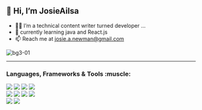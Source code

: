 👋 Hi, I’m JosieAilsa
---
- 👩‍💻 I’m a technical content writer turned developer ...
- 🌱 currently learning java and React.js
- 📫 Reach me at josie.a.newman@gmail.com

![bg3-01](https://user-images.githubusercontent.com/82321832/147692829-22ad6d4a-2ca4-4f45-8db8-1d16b5f2fc12.png)

---
<h3> Languages, Frameworks & Tools :muscle: </h3> 
<p>
 <div>
 <img src="https://img.shields.io/badge/HTML5-E34F26?style=for-the-badge&logo=html5&logoColor=white" />
 <img src="https://img.shields.io/badge/CSS3-1572B6?style=for-the-badge&logo=css3&logoColor=white" />
 <img src="https://img.shields.io/badge/JavaScript-323330?style=for-the-badge&logo=javascript&logoColor=F7DF1E" />
 <img src = "https://img.shields.io/badge/Java-ED8B00?style=for-the-badge&logo=java&logoColor=white" /> 
 </div>
 <div>
 <img src="https://img.shields.io/badge/React-20232A?style=for-the-badge&logo=react&logoColor=61DAFB" />
 <img src = "https://img.shields.io/badge/Node.js-339933?style=for-the-badge&logo=nodedotjs&logoColor=white" />
 <img src = "https://img.shields.io/badge/Spring_Boot-F2F4F9?style=for-the-badge&logo=spring-boot" />
 <img src = "https://img.shields.io/badge/Jest-C21325?style=for-the-badge&logo=jest&logoColor=white" /> 
 </div>
 <div>
 <img src="https://img.shields.io/badge/Adobe%20Creative%20Cloud-DA1F26?style=for-the-badge&logo=Adobe%20Creative%20Cloud&logoColor=white" />
 <img src = "https://img.shields.io/badge/Wordpress-21759B?style=for-the-badge&logo=wordpress&logoColor=white" />
 </div>
 
</p>

